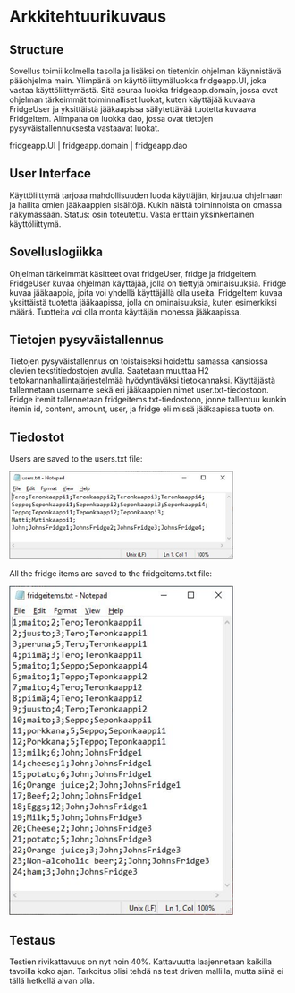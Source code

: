 # Arkkitehtuurikuvaus

## Structure
Sovellus toimii kolmella tasolla ja lisäksi on tietenkin ohjelman käynnistävä pääohjelma main. Ylimpänä on käyttöliittymäluokka fridgeapp.UI, joka vastaa käyttöliittymästä. Sitä seuraa luokka fridgeapp.domain, jossa ovat ohjelman tärkeimmät toiminnalliset luokat, kuten käyttäjää kuvaava FridgeUser ja yksittäistä jääkaapissa säilytettävää tuotetta kuvaava FridgeItem. Alimpana on luokka dao, jossa ovat tietojen pysyväistallennuksesta vastaavat luokat.

fridgeapp.UI
 |
fridgeapp.domain
 |
fridgeapp.dao

## User Interface
Käyttöliittymä tarjoaa mahdollisuuden luoda käyttäjän, kirjautua ohjelmaan ja hallita omien jääkaappien sisältöjä. Kukin näistä toiminnoista on omassa näkymässään.
Status: osin toteutettu. Vasta erittäin yksinkertainen käyttöliittymä.

## Sovelluslogiikka
Ohjelman tärkeimmät käsitteet ovat fridgeUser, fridge ja fridgeItem. FridgeUser kuvaa ohjelman käyttäjää, jolla on tiettyjä ominaisuuksia. Fridge kuvaa jääkaappia, joita voi yhdellä käyttäjällä olla useita. FridgeItem kuvaa yksittäistä tuotetta jääkaapissa, jolla on ominaisuuksia, kuten esimerkiksi määrä. Tuotteita voi olla monta käyttäjän monessa jääkaapissa.


## Tietojen pysyväistallennus
Tietojen pysyväistallennus on toistaiseksi hoidettu samassa kansiossa olevien tekstitiedostojen avulla. Saatetaan muuttaa H2 tietokannanhallintajärjestelmää hyödyntäväksi tietokannaksi. Käyttäjästä tallennetaan username sekä eri jääkaappien nimet user.txt-tiedostoon. Fridge itemit tallennetaan fridgeitems.txt-tiedostoon, jonne tallentuu kunkin itemin id, content, amount, user, ja fridge eli missä jääkaapissa tuote on.

## Tiedostot
Users are saved to the users.txt file:

<img src="https://github.com/terodotus/ot-harjoitustyo/blob/master/JaakaappiTietokantaApp/dokumentaatio/Kuvat/userfile.jpg" width=400 >

All the fridge items are saved to the fridgeitems.txt file:

<img src="https://github.com/terodotus/ot-harjoitustyo/blob/master/JaakaappiTietokantaApp/dokumentaatio/Kuvat/fridgeitemsfile.jpg" width=400 >

## Testaus
Testien rivikattavuus on nyt noin 40%. Kattavuutta laajennetaan kaikilla tavoilla koko ajan. Tarkoitus olisi tehdä ns test driven mallilla, mutta siinä ei tällä hetkellä aivan olla. 

